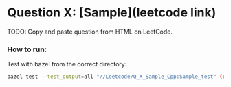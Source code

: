 
# Question __X__: [Sample](leetcode link)

TODO: Copy and paste question from HTML on LeetCode.


### How to run:

Test with bazel from the correct directory:
```bash
bazel test --test_output=all "//Leetcode/Q_X_Sample_Cpp:Sample_test" (ensure path has no spaces)
```
